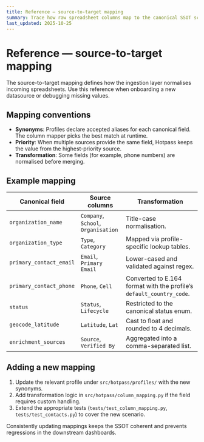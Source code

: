 ```yaml
---
title: Reference — source-to-target mapping
summary: Trace how raw spreadsheet columns map to the canonical SSOT schema.
last_updated: 2025-10-25
---
```


# Reference — source-to-target mapping

The source-to-target mapping defines how the ingestion layer normalises incoming spreadsheets. Use this reference when onboarding a new datasource or debugging missing values.

## Mapping conventions

- **Synonyms**: Profiles declare accepted aliases for each canonical field. The column mapper picks the best match at runtime.
- **Priority**: When multiple sources provide the same field, Hotpass keeps the value from the highest-priority source.
- **Transformation**: Some fields (for example, phone numbers) are normalised before merging.

## Example mapping

| Canonical field         | Source columns                      | Transformation                                                       |
| ----------------------- | ----------------------------------- | -------------------------------------------------------------------- |
| `organization_name`     | `Company`, `School`, `Organisation` | Title-case normalisation.                                            |
| `organization_type`     | `Type`, `Category`                  | Mapped via profile-specific lookup tables.                           |
| `primary_contact_email` | `Email`, `Primary Email`            | Lower-cased and validated against regex.                             |
| `primary_contact_phone` | `Phone`, `Cell`                     | Converted to E.164 format with the profile’s `default_country_code`. |
| `status`                | `Status`, `Lifecycle`               | Restricted to the canonical status enum.                             |
| `geocode_latitude`      | `Latitude`, `Lat`                   | Cast to float and rounded to 4 decimals.                             |
| `enrichment_sources`    | `Source`, `Verified By`             | Aggregated into a comma-separated list.                              |

## Adding a new mapping

1. Update the relevant profile under `src/hotpass/profiles/` with the new synonyms.
2. Add transformation logic in `src/hotpass/column_mapping.py` if the field requires custom handling.
3. Extend the appropriate tests (`tests/test_column_mapping.py`, `tests/test_contacts.py`) to cover the new scenario.

Consistently updating mappings keeps the SSOT coherent and prevents regressions in the downstream dashboards.
